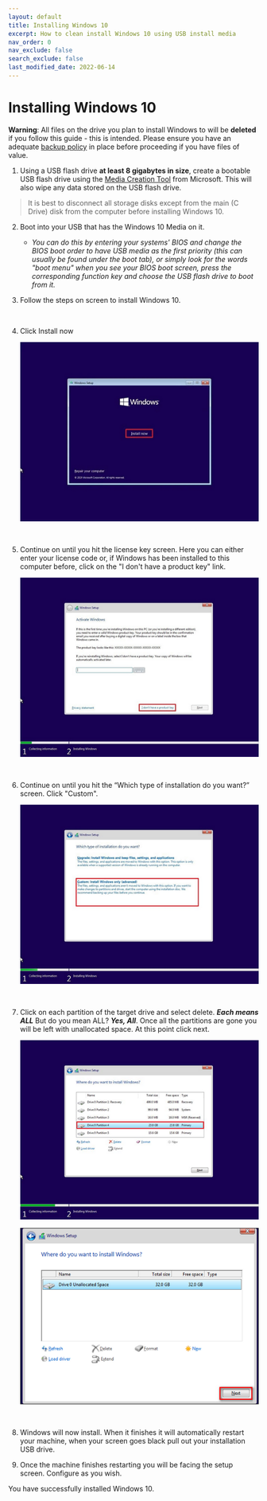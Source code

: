 ```yaml
---
layout: default
title: Installing Windows 10
excerpt: How to clean install Windows 10 using USB install media
nav_order: 0
nav_exclude: false
search_exclude: false
last_modified_date: 2022-06-14
---
```

# Installing Windows 10
**Warning**: All files on the drive you plan to install Windows to will be **deleted** if you follow this guide - this is intended. Please ensure you have an adequate [backup policy](https://rtech.support/books/backups) in place before proceeding if you have files of value.

1. Using a USB flash drive **at least 8 gigabytes in size**, create a bootable USB flash drive using the [Media Creation Tool](https://www.microsoft.com/en-us/software-download/windows10) from Microsoft. This will also wipe any data stored on the USB flash drive.

>It is best to disconnect all storage disks except from the main (C Drive) disk from the computer before installing Windows 10.

2. Boot into your USB that has the Windows 10 Media on it. 

    * *You can do this by entering your systems' BIOS and change the BIOS boot order to have USB media as the first priority (this can usually be found under the boot tab), or simply look for the words "boot menu" when you see your BIOS boot screen, press the corresponding function key and choose the USB flash drive to boot from it.*
    
3. Follow the steps on screen to install Windows 10.
 
 <br>
 
 
4. Click Install now

     ![10-0.png](/assets/install-10/10-0.png)

<br>

5. Continue on until you hit the license key screen. Here you can either enter your license code or, if Windows has been installed to this computer before, click on the "I don't have a product key" link.

    ![10-1.png](/assets/install-10/10-1.png)


<br>

6.  Continue on until you hit the “Which type of installation do you want?” screen. Click "Custom". 

    ![10-2.png](/assets/install-10/10-2.png)


<br>

7. Click on each partition of the target drive and select delete. ***Each means ALL*** But do you mean ALL? ***Yes, All***. Once all the partitions are gone you will be left with unallocated space. At this point click next. 

    ![10-3.png](/assets/install-10/10-3.png)
   
    ![10-4.png](/assets/install-10/10-4.png)
    
<br>

 
8. Windows will now install. When it finishes it will automatically restart your machine, when your screen goes black pull out your installation USB drive.
 
9. Once the machine finishes restarting you will be facing the setup screen. Configure as you wish.
    
    
You have successfully installed Windows 10.
